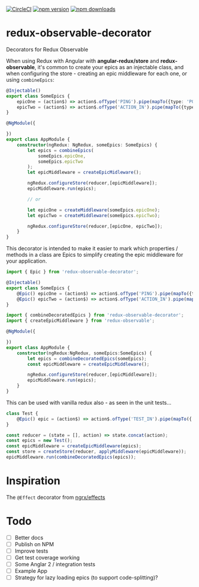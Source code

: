 [![CircleCI](https://circleci.com/gh/angular-redux/redux-observable-decorator/tree/master.svg?style=svg)](https://circleci.com/gh/angular-redux/redux-observable-decorator/tree/master)
[![npm version](https://img.shields.io/npm/v/redux-observable-decorator.svg)](https://www.npmjs.com/package/redux-observable-decorator)
[![npm downloads](https://img.shields.io/npm/dt/redux-observable-decorator.svg)](https://www.npmjs.com/package/redux-observable-decorator)

# redux-observable-decorator

Decorators for Redux Observable

When using Redux with Angular with __angular-redux/store__ and __redux-observable__, it's common to create your epics as an injectable class, and when configuring the store - creating an epic middleware for each one, or using `combineEpics`:

```ts
@Injectable()
export class SomeEpics {
	epicOne = (action$) => action$.ofType('PING').pipe(mapTo({type: 'PONG'}));
	epicTwo = (action$) => action$.ofType('ACTION_IN').pipe(mapTo({type: 'ACTION_OUT'}));
}

@NgModule({

})
export class AppModule {
	constructor(ngRedux: NgRedux, someEpics: SomeEpics) {
		let epics = combineEpics(
			someEpics.epicOne,
			someEpics.epicTwo
		);
		let epicMiddleware = createEpicMidleware();

		ngRedux.configureStore(reducer,[epicMiddleware]);
		epicMiddleware.run(epics);

		// or

		let epicOne = createMiddleware(someEpics.epicOne);
		let epicTwo = createMiddleware(someEpics.epicTwo);

		ngRedux.configureStore(reducer,[epicOne, epicTwo]);
	}
}
```

This decorator is intended to make it easier to mark which properties / methods in a class are Epics to simplify creating the epic middleware for your application.

```ts
import { Epic } from 'redux-observable-decorator';

@Injectable()
export class SomeEpics {
	@Epic() epicOne = (action$) => action$.ofType('PING').pipe(mapTo({type: 'PONG'}));
	@Epic() epicTwo = (action$) => action$.ofType('ACTION_IN').pipe(mapTo({type: 'ACTION_OUT'}));
}
```

```ts
import { combineDecoratedEpics } from 'redux-observable-decorator';
import { createEpicMiddleware } from 'redux-observable';

@NgModule({

})
export class AppModule {
	constructor(ngRedux:NgRedux, someEpics:SomeEpics) {
		let epics = combineDecoratedEpics(someEpics);
		const epicMiddleware = createEpicMiddleware();

		ngRedux.configureStore(reducer,[epicMiddleware]);
		epicMiddleware.run(epics);
	}
}
```

This can be used with vanilla redux also - as seen in the unit tests...

```ts
class Test {
	@Epic() epic = (action$) => action$.ofType('TEST_IN').pipe(mapTo({ type: 'TEST_OUT' }));
}

const reducer = (state = [], action) => state.concat(action);
const epics = new Test();
const epicMiddleware = createEpicMiddleware(epics);
const store = createStore(reducer, applyMiddleware(epicMiddleware));
epicMiddleware.run(combineDecoratedEpics(epics));
```

# Inspiration

The `@Effect` decorator from [ngrx/effects](https://github.com/ngrx/effects)

# Todo

* [ ] Better docs
* [ ] Publish on NPM
* [ ] Improve tests
* [ ] Get test coverage working
* [ ] Some Anglar 2 / integration tests
* [ ] Example App
* [ ] Strategy for lazy loading epics (to support code-splitting)?
